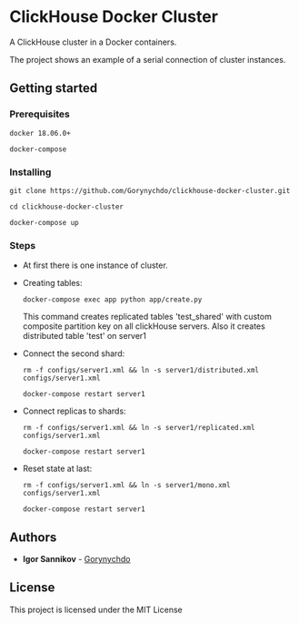 # ClickHouse Docker Cluster

A ClickHouse cluster in a Docker containers.

The project shows an example of a serial connection of cluster instances.

## Getting started

### Prerequisites

`docker 18.06.0+`

`docker-compose`

### Installing

`git clone https://github.com/Gorynychdo/clickhouse-docker-cluster.git`

`cd clickhouse-docker-cluster`

`docker-compose up`

### Steps

* At first there is one instance of cluster.

* Creating tables:

    `docker-compose exec app python app/create.py`

    This command creates replicated tables 'test_shared' with custom
    composite partition key on all clickHouse servers.
    Also it creates distributed table 'test' on server1

* Connect the second shard:

    `rm -f configs/server1.xml && ln -s server1/distributed.xml configs/server1.xml`

    `docker-compose restart server1`

* Connect replicas to shards:

    `rm -f configs/server1.xml && ln -s server1/replicated.xml configs/server1.xml`

    `docker-compose restart server1`

* Reset state at last:

    `rm -f configs/server1.xml && ln -s server1/mono.xml configs/server1.xml`

    `docker-compose restart server1`

## Authors

* **Igor Sannikov** - [Gorynychdo](https://github.com/Gorynychdo)

## License

This project is licensed under the MIT License
